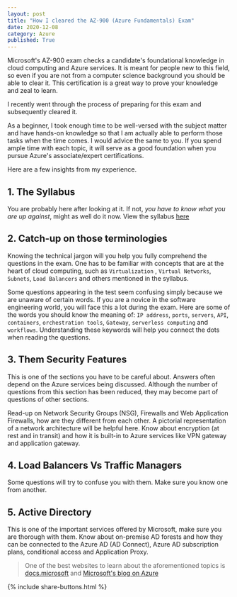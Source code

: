 ```yaml
---
layout: post
title: "How I cleared the AZ-900 (Azure Fundamentals) Exam"
date: 2020-12-08
category: Azure
published: True
---
```

Microsoft's AZ-900 exam checks a candidate's foundational knowledge in cloud computing and Azure services. It is meant for people new to this field, so even if you are not from a computer science background you should be able to clear it. This certification is a great way to prove your knowledge and zeal to learn. 

I recently went through the process of preparing for this exam and subsequently cleared it.

<html>

<div data-iframe-width="350" data-iframe-height="270" data-share-badge-id="be9714ac-3a6c-4357-912f-9dc44c8023f1" data-share-badge-host="https://www.youracclaim.com"></div><script type="text/javascript" async src="//cdn.youracclaim.com/assets/utilities/embed.js"></script>

</html> 

As a beginner, I took enough time to be well-versed with the subject matter and have hands-on knowledge so that I am actually able to perform those tasks when the time comes. I would advice the same to you. If you spend ample time with each topic, it will serve as a good foundation when you pursue Azure's associate/expert certifications.

Here are a few insights from my experience.

## 1. The Syllabus

You are probably here after looking at it. If not, *you have to know what you are up against*, might as well do it now. View the syllabus [here](https://query.prod.cms.rt.microsoft.com/cms/api/am/binary/RE3VwUY)

## 2. Catch-up on those terminologies

Knowing the technical jargon will you help you fully comprehend the questions in the exam. One has to be familiar with concepts that are at the heart of cloud computing, such as `Virtualization` , `Virtual Networks`, `Subnets`, `Load Balancers` and others mentioned in the syllabus.

Some questions appearing in the test seem confusing simply because we are unaware of certain words. If you are a novice in the software engineering world, you will face this a lot during the exam. Here are some of the words you should know the meaning of: `IP address`, `ports`, `servers`, `API`, `containers`, `orchestration tools`, `Gateway`, `serverless computing` and `workflows`. Understanding these keywords will help you connect the dots when reading the questions.

## 3. Them Security Features

This is one of the sections you have to be careful about. Answers often depend on the Azure services being discussed. Although the number of questions from this section has been reduced, they may become part of questions of other sections.

 Read-up on Network Security Groups (NSG), Firewalls and Web Application Firewalls, how are they different from each other. A pictorial representation of a network architecture will be helpful here. Know about encryption (at rest and in transit) and how it is built-in to Azure services like VPN gateway and application gateway.

## 4. Load Balancers Vs Traffic Managers

Some questions will try to confuse you with them. Make sure you know one from another.

## 5. Active Directory

This is one of the important services offered by Microsoft, make sure you are thorough with them. Know about on-premise AD forests and how they can be connected to the Azure AD (AD Connect), Azure AD subscription plans, conditional access and Application Proxy.



> One of the best websites to learn about the aforementioned topics is [docs.microsoft](https://docs.microsoft.com/en-us/) and [Microsoft's blog on Azure](https://azure.microsoft.com/en-in/blog/)



<html>

{% include share-buttons.html %}

</html>
